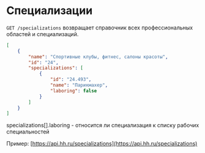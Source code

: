 Специализации
=============

`GET /specializations` возвращает справочник всех профессиональных областей и специализаций.

```json
[
    {
        "name": "Спортивные клубы, фитнес, салоны красоты",
        "id": "24",
        "specializations": [
            {
                "id": "24.493",
                "name": "Парикмахер",
                "laboring": false
            }
        ]
    }
]
```

specializations[].laboring - относится ли специализация к списку рабочих специальностей

Пример: [https://api.hh.ru/specializations](https://api.hh.ru/specializations)
